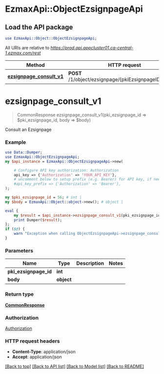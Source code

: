 # EzmaxApi::ObjectEzsignpageApi

## Load the API package
```perl
use EzmaxApi::Object::ObjectEzsignpageApi;
```

All URIs are relative to *https://prod.api.appcluster01.ca-central-1.ezmax.com/rest*

Method | HTTP request | Description
------------- | ------------- | -------------
[**ezsignpage_consult_v1**](ObjectEzsignpageApi.md#ezsignpage_consult_v1) | **POST** /1/object/ezsignpage/{pkiEzsignpageID}/consult | Consult an Ezsignpage


# **ezsignpage_consult_v1**
> CommonResponse ezsignpage_consult_v1(pki_ezsignpage_id => $pki_ezsignpage_id, body => $body)

Consult an Ezsignpage

### Example
```perl
use Data::Dumper;
use EzmaxApi::ObjectEzsignpageApi;
my $api_instance = EzmaxApi::ObjectEzsignpageApi->new(

    # Configure API key authorization: Authorization
    api_key => {'Authorization' => 'YOUR_API_KEY'},
    # uncomment below to setup prefix (e.g. Bearer) for API key, if needed
    #api_key_prefix => {'Authorization' => 'Bearer'},
);

my $pki_ezsignpage_id = 56; # int | 
my $body = EzmaxApi::Object::object->new(); # object | 

eval {
    my $result = $api_instance->ezsignpage_consult_v1(pki_ezsignpage_id => $pki_ezsignpage_id, body => $body);
    print Dumper($result);
};
if ($@) {
    warn "Exception when calling ObjectEzsignpageApi->ezsignpage_consult_v1: $@\n";
}
```

### Parameters

Name | Type | Description  | Notes
------------- | ------------- | ------------- | -------------
 **pki_ezsignpage_id** | **int**|  | 
 **body** | **object**|  | 

### Return type

[**CommonResponse**](CommonResponse.md)

### Authorization

[Authorization](../README.md#Authorization)

### HTTP request headers

 - **Content-Type**: application/json
 - **Accept**: application/json

[[Back to top]](#) [[Back to API list]](../README.md#documentation-for-api-endpoints) [[Back to Model list]](../README.md#documentation-for-models) [[Back to README]](../README.md)

